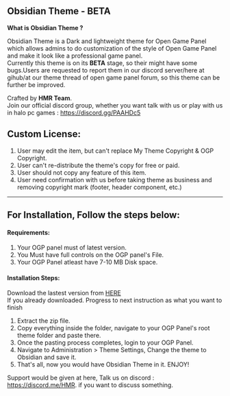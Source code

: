 ## Obsidian Theme - BETA

**What is Obsidian Theme ?**

Obsidian Theme is a Dark and lightweight theme for Open Game Panel which allows admins to do customization of the style of Open Game Panel and make it look like a professional game panel.
<br />Currently this theme is on its **BETA** stage, so their might have some bugs.Users are requested to report them in our discord server/here at gihub/at our theme thread of open game panel forum, so this theme can be further be improved.

Crafted by **HMR Team**.<br />
Join our official discord group, whether you want talk with us or play with us in halo pc games :  https://discord.gg/PAAHDc5

## Custom License:
>
1. User may edit the item, but can't replace My Theme Copyright & OGP Copyright.
2. User can't re-distribute the theme's copy for free or paid.
3. User should not copy any feature of this item.
4. User need confirmation with us before taking theme as business and removing copyright mark (footer, header component, etc.)

-----------------------

## For Installation, Follow the steps below:

#### Requirements:
>
1. Your OGP panel must of latest version.
2. You Must have full controls on the OGP panel's File.
3. Your OGP Panel atleast have 7-10 MB Disk space.

#### Installation Steps:
>
Download the lastest version from [HERE](https://github.com/hmrserver/Obsidian)<br />
If you already downloaded. Progress to next instruction as what you want to finish<br />
>
1. Extract the zip file.
2. Copy everything inside the folder, navigate to your OGP Panel's root theme folder and paste there.
3. Once the pasting process completes, login to your OGP Panel.
4. Navigate to Administration > Theme Settings, Change the theme to Obsidian and save it.
5. That's all, now you would have Obsidian Theme in it. ENJOY!


Support would be given at here, Talk us on discord : https://discord.me/HMR. if you want to discuss something.

